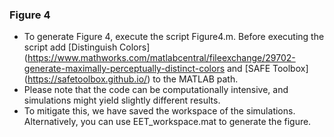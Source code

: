 ### Figure 4

-   To generate Figure 4, execute the script Figure4.m. Before executing the script add [Distinguish Colors](https://www.mathworks.com/matlabcentral/fileexchange/29702-generate-maximally-perceptually-distinct-colors and [SAFE Toolbox] (https://safetoolbox.github.io/) to the MATLAB path. 
-   Please note that the code can be computationally intensive, and simulations might yield slightly different results.
-   To mitigate this, we have saved the workspace of the simulations. Alternatively, you can use EET_workspace.mat to generate the figure.
